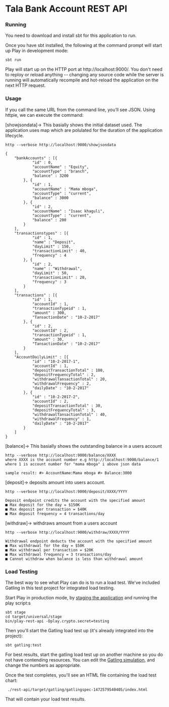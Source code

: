 # Tala Bank Account REST API

### Running

You need to download and install sbt for this application to run.

Once you have sbt installed, the following at the command prompt will start up Play in development mode:

```
sbt run
```

Play will start up on the HTTP port at http://localhost:9000/.   You don't need to reploy or reload anything -- changing any source code while the server is running will automatically recompile and hot-reload the application on the next HTTP request. 

### Usage

If you call the same URL from the command line, you’ll see JSON. Using httpie, we can execute the command:

[showjsondata]-> This basially shows the initial dataset used. The application uses map which are polulated for the duration of the application lifecycle.

```
http --verbose http://localhost:9000/showjsondata

{
	"bankAccounts" : [{
			"id" : 0,
			"accountName" : "Equity",
			"accountType" : "branch",
			"balance" : 3200
		}, {
			"id" : 1,
			"accountName" : "Mama mboga",
			"accountType" : "current",
			"balance" : 3000
		}, {
			"id" : 2,
			"accountName" : "Isaac khaguli",
			"accountType" : "current",
			"balance" : 200
		}
	],
	"transactionstypes" : [{
			"id" : 1,
			"name" : "Deposit",
			"dayLimit" : 150,
			"transactionLimit" : 40,
			"frequency" : 4
		}, {
			"id" : 2,
			"name" : "Withdrawal",
			"dayLimit" : 50,
			"transactionLimit" : 20,
			"frequency" : 3
		}
	],
	"transactions" : [{
			"id" : 1,
			"accountId" : 1,
			"transactionTypeid" : 1,
			"amount" : 300,
			"TansactionDate" : "10-2-2017"
		}, {
			"id" : 2,
			"accountId" : 2,
			"transactionTypeid" : 1,
			"amount" : 30,
			"TansactionDate" : "10-2-2017"
		}
	],
	"AccountDailyLimit" : [{
			"id" : "10-2-2017-1",
			"accountId" : 1,
			"depositTransactionTotal" : 100,
			"depositFrequencyTotal" : 2,
			"withdrawalTansactionTotal" : 20,
			"withdrawalFrequency" : 2,
			"dailyDate" : "10-2-2017"
		}, {
			"id" : "10-2-2017-2",
			"accountId" : 2,
			"depositTransactionTotal" : 30,
			"depositFrequencyTotal" : 3,
			"withdrawalTansactionTotal" : 40,
			"withdrawalFrequency" : 1,
			"dailyDate" : "10-2-2017"
		}
	]
}
```

[balance]-> This basially shows the outstanding balance in a users account

```
http --verbose http://localhost:9000/balance/XXXX
where XXXX is the account number e.g http://localhost:9000/balance/1 where 1 is account number for "mama mboga" i above json data

sample result: #> AccountName:Mama mboga #> Balance:3000
```

[deposit]-> deposits amount into users account.

```
http --verbose http://localhost:9000/deposit/XXXX/YYYY

Deposit endpoint credits the account with the specified amount
■ Max deposit for the day = $150K
■ Max deposit per transaction = $40K
■ Max deposit frequency = 4 transactions/day
```

[withdraw]-> withdraws amount from a users account

```
http --verbose http://localhost:9000/withdraw/XXXX/YYYY

Withdrawal endpoint deducts the account with the specified amount
■ Max withdrawal for the day = $50K
■ Max withdrawal per transaction = $20K
■ Max withdrawal frequency = 3 transactions/day
■ Cannot withdraw when balance is less than withdrawal amount
```

### Load Testing

The best way to see what Play can do is to run a load test.  We've included Gatling in this test project for integrated load testing.

Start Play in production mode, by [staging the application](https://www.playframework.com/documentation/2.5.x/Deploying) and running the play script:s

```
sbt stage
cd target/universal/stage
bin/play-rest-api -Dplay.crypto.secret=testing
```

Then you'll start the Gatling load test up (it's already integrated into the project):

```
sbt gatling:test
```

For best results, start the gatling load test up on another machine so you do not have contending resources.  You can edit the [Gatling simulation](http://gatling.io/docs/2.2.2/general/simulation_structure.html#simulation-structure), and change the numbers as appropriate.

Once the test completes, you'll see an HTML file containing the load test chart:

```
 ./rest-api/target/gatling/gatlingspec-1472579540405/index.html
```

That will contain your load test results.
